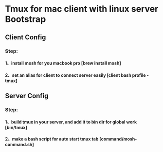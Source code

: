 # Tmux for mac client with linux server Bootstrap


## Client Config

### Step:

#### 1、install mosh for you macbook pro [brew install mosh]

#### 2、set an alias for client to connect server easily [client bash profile - tmux]


## Server Config

### Step:

#### 1、build tmux in your server, and add it to bin dir for global work [bin/tmux]

#### 2、make a bash script for auto start tmux tab [command/mosh-command.sh]



